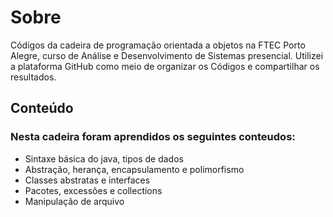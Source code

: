 
<h1>Sobre</h1>

<p>Códigos da cadeira de programação orientada a objetos na FTEC Porto Alegre, curso de Análise e Desenvolvimento de Sistemas presencial.
Utilizei a plataforma GitHub como meio de organizar os Códigos e compartilhar os resultados. </p>

<h2>Conteúdo</h2>
  
  <h3>Nesta cadeira foram aprendidos os seguintes conteudos:</h3>
  
  <ul>
   <li> Sintaxe básica do java, tipos de dados </li>
   <li> Abstração, herança, encapsulamento e polimorfismo </li>
   <li> Classes abstratas e interfaces </li>
   <li> Pacotes, excessões e collections </li>
   <li> Manipulação de arquivo </li>
  </ul>
